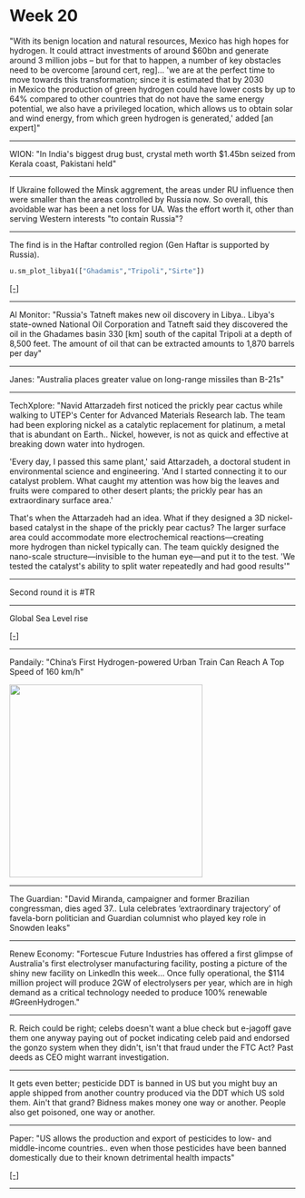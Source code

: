# Week 20


"With its benign location and natural resources, Mexico has high hopes
for hydrogen. It could attract investments of around $60bn and
generate around 3 million jobs – but for that to happen, a number of
key obstacles need to be overcome [around cert, reg]... 'we are at the
perfect time to move towards this transformation; since it is
estimated that by 2030 in Mexico the production of green hydrogen
could have lower costs by up to 64% compared to other countries that
do not have the same energy potential, we also have a privileged
location, which allows us to obtain solar and wind energy, from which
green hydrogen is generated,' added [an expert]"

---

WION: "In India's biggest drug bust, crystal meth worth $1.45bn seized
from Kerala coast, Pakistani held"

---

If Ukraine followed the Minsk aggrement, the areas under RU influence
then were smaller than the areas controlled by Russia now. So overall,
this avoidable war has been a net loss for UA. Was the effort worth
it, other than serving Western interests "to contain Russia"?

---

The find is in the Haftar controlled region (Gen Haftar is supported
by Russia).

```python
u.sm_plot_libya1(["Ghadamis","Tripoli","Sirte"])
```

[[-]](mbl/2023/libya1.jpg)

---

Al Monitor: "Russia's Tatneft makes new oil discovery in
Libya.. Libya's state-owned National Oil Corporation and Tatneft said
they discovered the oil in the Ghadames basin 330 [km] south of the
capital Tripoli at a depth of 8,500 feet. The amount of oil that can
be extracted amounts to 1,870 barrels per day"

---

Janes: "Australia places greater value on long-range missiles than B-21s"

---

TechXplore: "Navid Attarzadeh first noticed the prickly pear cactus
while walking to UTEP's Center for Advanced Materials Research
lab. The team had been exploring nickel as a catalytic replacement for
platinum, a metal that is abundant on Earth.. Nickel, however, is not
as quick and effective at breaking down water into hydrogen.

'Every day, I passed this same plant,' said Attarzadeh, a doctoral
student in environmental science and engineering. 'And I started
connecting it to our catalyst problem. What caught my attention was
how big the leaves and fruits were compared to other desert plants;
the prickly pear has an extraordinary surface area.'

That's when the Attarzadeh had an idea. What if they designed a 3D
nickel-based catalyst in the shape of the prickly pear cactus? The
larger surface area could accommodate more electrochemical
reactions—creating more hydrogen than nickel typically can. The team
quickly designed the nano-scale structure—invisible to the human
eye—and put it to the test. 'We tested the catalyst's ability to split
water repeatedly and had good results'"

---

Second round it is \#TR

---

Global Sea Level rise

[[-]](https://sealevel.colorado.edu/)

---

Pandaily: "China’s First Hydrogen-powered Urban Train Can Reach A Top
Speed of 160 km/h"

<img width='340' src='https://assets.pandaily.com/uploads/2023/05/%E6%9C%AA%E5%91%BD%E5%90%8D%E7%9A%84%E8%AE%BE%E8%AE%A1-5-1.jpg'/> 

---

The Guardian: "David Miranda, campaigner and former Brazilian
congressman, dies aged 37.. Lula celebrates ‘extraordinary trajectory’
of favela-born politician and Guardian columnist who played key role
in Snowden leaks"

----

Renew Economy: "Fortescue Future Industries has offered a first
glimpse of Australia's first electrolyser manufacturing facility,
posting a picture of the shiny new facility on LinkedIn this week...
Once fully operational, the $114 million project will produce 2GW of
electrolysers per year, which are in high demand as a critical
technology needed to produce 100% renewable \#GreenHydrogen."

---

R. Reich could be right; celebs doesn't want a blue check but e-jagoff
gave them one anyway paying out of pocket indicating celeb paid and
endorsed the gonzo system when they didn't, isn't that fraud under the
FTC Act? Past deeds as CEO might warrant investigation.

---

It gets even better; pesticide DDT is banned in US but you might buy
an apple shipped from another country produced via the DDT which US
sold them. Ain't that grand? Bidness makes money one way or
another. People also get poisoned, one way or another.

---

Paper: "US allows the production and export of pesticides to low- and
middle-income countries.. even when those pesticides have been banned
domestically due to their known detrimental health impacts"

[[-]](https://www.sciencedirect.com/science/article/pii/S2667193X22000722)

---
